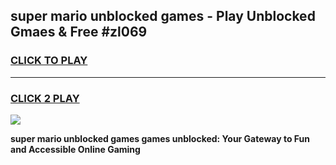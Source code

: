 
## super mario unblocked games - Play Unblocked Gmaes & Free #zl069
<h3>
<a href="https://news.freeplayer.one?title=super_mario_unblocked_games&ref=03M">CLICK TO PLAY</a></h3>
<hr>

<h3>
<a href="https://news.freeplayer.one?title=super_mario_unblocked_games&ref=03M">CLICK 2 PLAY</a>
  
</h3>

<a href="https://news.freeplayer.one?title=super_mario_unblocked_games&ref=03M"><img src="https://clearcache.store/games.png"></a>


**super mario unblocked games games unblocked: Your Gateway to Fun and Accessible Online Gaming**
